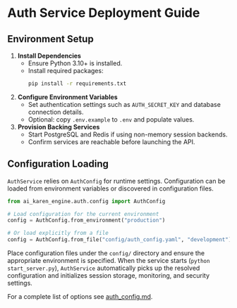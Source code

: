 # Auth Service Deployment Guide

## Environment Setup

1. **Install Dependencies**
   - Ensure Python 3.10+ is installed.
   - Install required packages:
     ```bash
     pip install -r requirements.txt
     ```
2. **Configure Environment Variables**
   - Set authentication settings such as `AUTH_SECRET_KEY` and database connection details.
   - Optional: copy `.env.example` to `.env` and populate values.
3. **Provision Backing Services**
   - Start PostgreSQL and Redis if using non-memory session backends.
   - Confirm services are reachable before launching the API.

## Configuration Loading

`AuthService` relies on `AuthConfig` for runtime settings. Configuration can be loaded from
environment variables or discovered in configuration files.

```python
from ai_karen_engine.auth.config import AuthConfig

# Load configuration for the current environment
config = AuthConfig.from_environment("production")

# Or load explicitly from a file
config = AuthConfig.from_file("config/auth_config.yaml", "development")
```

Place configuration files under the `config/` directory and ensure the appropriate environment is
specified. When the service starts (`python start_server.py`), `AuthService` automatically picks up
the resolved configuration and initializes session storage, monitoring, and security settings.

For a complete list of options see [auth_config.md](auth_config.md).
